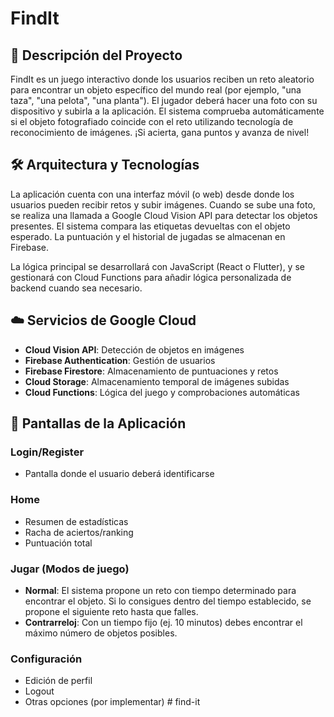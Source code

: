 # FindIt

## 📱 Descripción del Proyecto

FindIt es un juego interactivo donde los usuarios reciben un reto aleatorio para encontrar un objeto específico del mundo real (por ejemplo, "una taza", "una pelota", "una planta"). El jugador deberá hacer una foto con su dispositivo y subirla a la aplicación. El sistema comprueba automáticamente si el objeto fotografiado coincide con el reto utilizando tecnología de reconocimiento de imágenes. ¡Si acierta, gana puntos y avanza de nivel!

## 🛠️ Arquitectura y Tecnologías

La aplicación cuenta con una interfaz móvil (o web) desde donde los usuarios pueden recibir retos y subir imágenes. Cuando se sube una foto, se realiza una llamada a Google Cloud Vision API para detectar los objetos presentes. El sistema compara las etiquetas devueltas con el objeto esperado. La puntuación y el historial de jugadas se almacenan en Firebase.

La lógica principal se desarrollará con JavaScript (React o Flutter), y se gestionará con Cloud Functions para añadir lógica personalizada de backend cuando sea necesario.

## ☁️ Servicios de Google Cloud

- **Cloud Vision API**: Detección de objetos en imágenes
- **Firebase Authentication**: Gestión de usuarios
- **Firebase Firestore**: Almacenamiento de puntuaciones y retos
- **Cloud Storage**: Almacenamiento temporal de imágenes subidas
- **Cloud Functions**: Lógica del juego y comprobaciones automáticas

## 📱 Pantallas de la Aplicación

### Login/Register
- Pantalla donde el usuario deberá identificarse

### Home
- Resumen de estadísticas
- Racha de aciertos/ranking
- Puntuación total

### Jugar (Modos de juego)
- **Normal**: El sistema propone un reto con tiempo determinado para encontrar el objeto. Si lo consigues dentro del tiempo establecido, se propone el siguiente reto hasta que falles.
- **Contrarreloj**: Con un tiempo fijo (ej. 10 minutos) debes encontrar el máximo número de objetos posibles.

### Configuración
- Edición de perfil
- Logout
- Otras opciones (por implementar)
#   f i n d - i t  
 